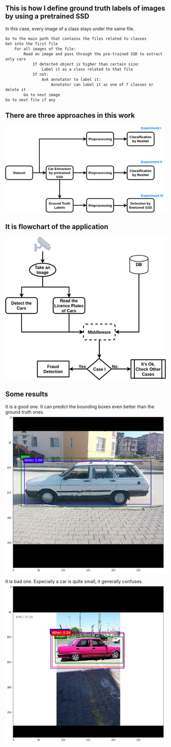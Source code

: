 ## This is how I define ground truth labels of images by using a pretrained SSD

In this case, every image of a class stays under the same file. 

```pseudo
Go to the main path that contains the files related to classes
Get into the first file
    For all images of the file:
        Read an image and pass through the pre-trained SSD to extract only cars
            If detected object is higher than certain size:
                Label it as a class related to that file
            If not:
                Ask annotator to label it:
                    Annotator can label it as one of 7 classes or delete it
        Go to next image
Go to next file if any
```

## There are three approaches in this work

![alt text](images/overview.png "Overview of the Approaches")

## It is flowchart of the application

![alt text](images/flowchart.png "Flowchart of the Application")

## Some results

It is a good one. It can predict the bounding boxes even better than the ground truth ones.
![alt text](images/goodResultDetection1.png "Renault Toros")

It is bad one. Especially a car is quite small, it generally confuses.
![alt text](images/badResultDetection1.png "FIAT Dogan")
